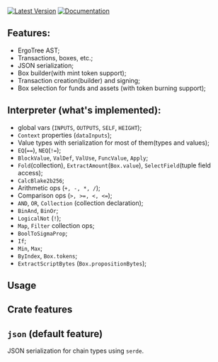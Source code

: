 [![Latest Version](https://img.shields.io/crates/v/ergo-lib.svg)](https://crates.io/crates/ergo-lib)
[![Documentation](https://docs.rs/ergo-lib/badge.svg)](https://docs.rs/crate/ergo-lib)

## Features:
- ErgoTree AST;
- Transactions, boxes, etc.;
- JSON serialization;
- Box builder(with mint token support);
- Transaction creation(builder) and signing;
- Box selection for funds and assets (with token burning support);


## Interpreter (what's implemented):
- global vars (`INPUTS`, `OUTPUTS`, `SELF`, `HEIGHT`);
- `Context` properties (`dataInputs`);
- Value types with serialization for most of them(types and values);
- `EQ`(`==`), `NEQ`(`!=`);
- `BlockValue`, `ValDef`, `ValUse`, `FuncValue`, `Apply`;
- `Fold`(collection), `ExtractAmount`(`Box.value`), `SelectField`(tuple field access); 
- `CalcBlake2b256`;
- Arithmetic ops (`+, -, *, /`);
- Comparison ops (`>, >=, <, <=`);
- `AND`, `OR`, `Collection` (collection declaration); 
- `BinAnd`, `BinOr`;
- `LogicalNot` (`!`);
- `Map`, `Filter` collection ops;
- `BoolToSigmaProp`;
- `If`;
- `Min`, `Max`;
- `ByIndex`, `Box.tokens`;
- `ExtractScriptBytes` (`Box.propositionBytes`);

## Usage 
## Crate features
## `json` (default feature)
JSON serialization for chain types using `serde`.






